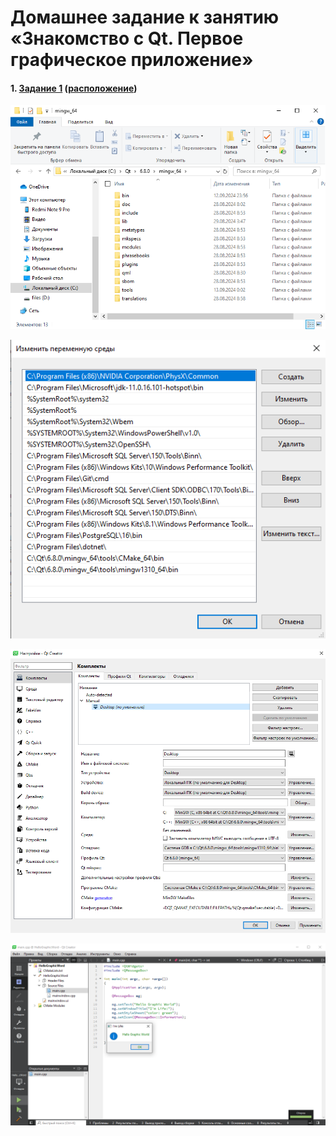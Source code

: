 # Домашнее задание к занятию «Знакомство с Qt. Первое графическое приложение»

#### 1. [Задание 1](/HelloGraphicWord/main.cpp) ([расположение](/HelloGraphicWord/))
![Корневая папка Qt с видимым путем](/images/Корневая%20папка%20Qt%20с%20видимым%20путем.png)

![Переменные среды с прописанными путями к CMake и компилятору](/images/Переменные%20среды%20с%20прописанными%20путями%20к%20CMake%20и%20компилятору.png)

![Настроенный комплект Qt, на котором видно пути до компиляторов, отладчика и системы сборки](/images/Настроенный%20комплект%20Qt,%20на%20котором%20видно%20пути%20до%20компиляторов,%20отладчика%20и%20системы%20сборки.png)

![вывод после сборки только что созданного проекта](/images/вывод%20после%20сборки%20только%20что%20созданного%20проекта.png)
